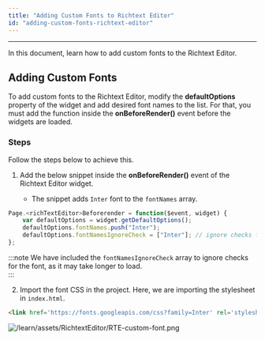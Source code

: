 ```yaml
---
title: "Adding Custom Fonts to Richtext Editor"
id: "adding-custom-fonts-richtext-editor"
---
```

---

In this document, learn how to add custom fonts to the Richtext Editor.

## Adding Custom Fonts

To add custom fonts to the Richtext Editor, modify the **defaultOptions** property of the widget and add desired font names to the list. For that, you must add the function inside the **onBeforeRender()** event before the widgets are loaded.

### Steps

Follow the steps below to achieve this.

1. Add the below snippet inside the **onBeforeRender()** event of the Richtext Editor widget.

   - The snippet adds `Inter` font to the `fontNames` array.
 
```javascript
Page.<richTextEditor>Beforerender = function($event, widget) {
    var defaultOptions = widget.getDefaultOptions();
    defaultOptions.fontNames.push("Inter");
    defaultOptions.fontNamesIgnoreCheck = ["Inter"]; // ignore checks for the font
};
```

:::note
We have included the `fontNamesIgnoreCheck` array to ignore checks for the font, as it may take longer to load.  
:::

2. Import the font CSS in the project. Here, we are importing the stylesheet in `index.html`.

```html
<link href='https://fonts.googleapis.com/css?family=Inter' rel='stylesheet'>
```

![/learn/assets/RichtextEditor/RTE-custom-font.png](/learn/assets/RichtextEditor/RTE-custom-font.png)